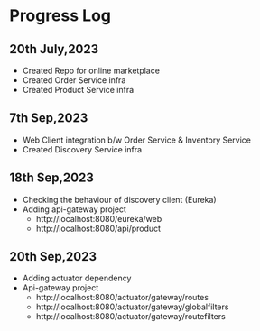 #  Progress Log

## 20th July,2023 
 - Created Repo for online marketplace 
 - Created Order Service infra 
 - Created Product Service infra 

## 7th Sep,2023
- Web Client integration b/w Order Service & Inventory Service 
- Created Discovery Service infra 

## 18th Sep,2023
- Checking the behaviour of discovery client (Eureka)
- Adding api-gateway project 
  - http://localhost:8080/eureka/web
  - http://localhost:8080/api/product

## 20th Sep,2023
- Adding actuator dependency
- Api-gateway project 
  - http://localhost:8080/actuator/gateway/routes
  - http://localhost:8080/actuator/gateway/globalfilters
  - http://localhost:8080/actuator/gateway/routefilters